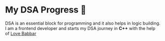 
# My DSA Progress 🚀

DSA is an essential block for programming and it also helps in 
logic building.
I am a frontend developer and starts my DSA journey in **C++** with the
help of [Love Babbar](https://www.youtube.com/watch?v=WQoB2z67hvY&list=PLDzeHZWIZsTryvtXdMr6rPh4IDexB5NIA)

